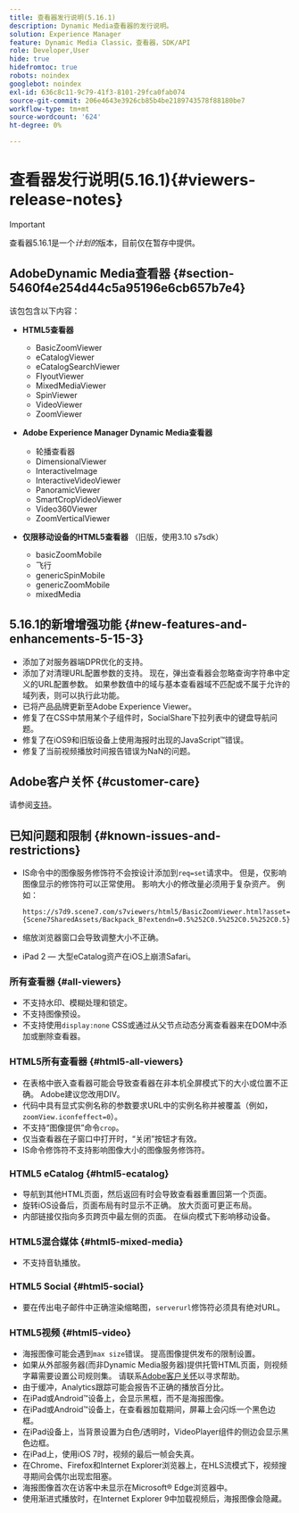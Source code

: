 ```yaml
---
title: 查看器发行说明(5.16.1)
description: Dynamic Media查看器的发行说明。
solution: Experience Manager
feature: Dynamic Media Classic，查看器，SDK/API
role: Developer,User
hide: true
hidefromtoc: true
robots: noindex
googlebot: noindex
exl-id: 636c8c11-9c79-41f3-8101-29fca0fab074
source-git-commit: 206e4643e3926cb85b4be2189743578f88180be7
workflow-type: tm+mt
source-wordcount: '624'
ht-degree: 0%

---
```


# 查看器发行说明(5.16.1){#viewers-release-notes}

<!-- Updated April 06, 2021 for the 5.16.1 release-->

>[!IMPORTANT]
>
>查看器5.16.1是一个&#x200B;*计划的*&#x200B;版本，目前仅在暂存中提供。

## AdobeDynamic Media查看器 {#section-5460f4e254d44c5a95196e6cb657b7e4}

该包包含以下内容：

* **HTML5查看器**

   * BasicZoomViewer
   * eCatalogViewer
   * eCatalogSearchViewer
   * FlyoutViewer
   * MixedMediaViewer
   * SpinViewer
   * VideoViewer
   * ZoomViewer

* **Adobe Experience Manager Dynamic Media查看器**

   * 轮播查看器
   * DimensionalViewer
   * InteractiveImage
   * InteractiveVideoViewer
   * PanoramicViewer
   * SmartCropVideoViewer
   * Video360Viewer
   * ZoomVerticalViewer

* **仅限移动设备的HTML5查看器** （旧版，使用3.10 s7sdk）

   * basicZoomMobile
   * 飞行
   * genericSpinMobile
   * genericZoomMobile
   * mixedMedia

## 5.16.1的新增增强功能 {#new-features-and-enhancements-5-15-3}

* 添加了对服务器端DPR优化的支持。
* 添加了对清理URL配置参数的支持。 现在，弹出查看器会忽略查询字符串中定义的URL配置参数。 如果参数值中的域与基本查看器域不匹配或不属于允许的域列表，则可以执行此功能。
* 已将产品品牌更新至Adobe Experience Viewer。
* 修复了在CSS中禁用某个子组件时，SocialShare下拉列表中的键盘导航问题。
* 修复了在iOS9和旧版设备上使用海报时出现的JavaScript™错误。
* 修复了当前视频播放时间报告错误为NaN的问题。<!--  (CQ-4310148) -->

## Adobe客户关怀 {#customer-care}

请参阅[支持](https://experienceleague.adobe.com/docs/dynamic-media-classic/using/intro/support.html#intro)。

## 已知问题和限制 {#known-issues-and-restrictions}

* IS命令中的图像服务修饰符不会按设计添加到`req=set`请求中。 但是，仅影响图像显示的修饰符可以正常使用。 影响大小的修改量必须用于复杂资产。 例如：

   `https://s7d9.scene7.com/s7viewers/html5/BasicZoomViewer.html?asset= {Scene7SharedAssets/Backpack_B?extendn=0.5%252C0.5%252C0.5%252C0.5}`

* 缩放浏览器窗口会导致调整大小不正确。
* iPad 2 — 大型eCatalog资产在iOS上崩溃Safari。

### 所有查看器 {#all-viewers}

* 不支持水印、模糊处理和锁定。
* 不支持图像预设。
* 不支持使用`display:none` CSS或通过从父节点动态分离查看器来在DOM中添加或删除查看器。

### HTML5所有查看器 {#html5-all-viewers}

* 在表格中嵌入查看器可能会导致查看器在非本机全屏模式下的大小或位置不正确。 Adobe建议您改用DIV。
* 代码中具有显式实例名称的参数要求URL中的实例名称并被覆盖（例如，`zoomView.iconfeffect=0`）。
* 不支持“图像提供”命令`crop`。
* 仅当查看器在子窗口中打开时，“关闭”按钮才有效。
* IS命令修饰符不支持影响图像大小的图像服务修饰符。

### HTML5 eCatalog {#html5-ecatalog}

* 导航到其他HTML页面，然后返回有时会导致查看器重置回第一个页面。
* 旋转iOS设备后，页面布局有时显示不正确。 放大页面可更正布局。
* 内部链接仅指向多页跨页中最左侧的页面。 在纵向模式下影响移动设备。

### HTML5混合媒体 {#html5-mixed-media}

* 不支持音轨播放。

### HTML5 Social {#html5-social}

* 要在传出电子邮件中正确渲染缩略图，`serverurl`修饰符必须具有绝对URL。

### HTML5视频 {#html5-video}

* 海报图像可能会遇到`max size`错误。 提高图像提供发布的限制设置。
* 如果从外部服务器(而非Dynamic Media服务器)提供托管HTML页面，则视频字幕需要设置公司规则集。 请联系[Adobe客户关怀](https://experienceleague.adobe.com/docs/dynamic-media-classic/using/intro/support.html#intro)以寻求帮助。
* 由于缓冲，Analytics跟踪可能会报告不正确的播放百分比。
* 在iPad或Android™设备上，会显示黑框，而不是海报图像。
* 在iPad或Android™设备上，在查看器加载期间，屏幕上会闪烁一个黑色边框。
* 在iPad设备上，当背景设置为白色/透明时，VideoPlayer组件的侧边会显示黑色边框。
* 在iPad上，使用iOS 7时，视频的最后一帧会失真。
* 在Chrome、Firefox和Internet Explorer浏览器上，在HLS流模式下，视频搜寻期间会偶尔出现宏阻塞。
* 海报图像首次在访客中未显示在Microsoft® Edge浏览器中。
* 使用渐进式播放时，在Internet Explorer 9中加载视频后，海报图像会隐藏。
